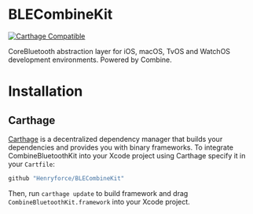 # BLECombineKit

[![Carthage Compatible](https://img.shields.io/badge/Carthage-compatible-4BC51D.svg?style=flat)](https://github.com/Carthage/Carthage)

CoreBluetooth abstraction layer for iOS, macOS, TvOS and WatchOS development environments. Powered by Combine.

# Installation

## Carthage

[Carthage](https://github.com/Carthage/Carthage) is a decentralized dependency manager that builds your dependencies and provides you with binary frameworks.
To integrate CombineBluetoothKit into your Xcode project using Carthage  specify it in your `Cartfile`:
```swift
github "Henryforce/BLECombineKit"
```
Then, run `carthage update` to build framework and drag `CombineBluetoothKit.framework` into your Xcode project.


